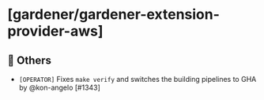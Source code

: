 # [gardener/gardener-extension-provider-aws]

## 🏃 Others

- `[OPERATOR]` Fixes `make verify` and switches the building pipelines to GHA by @kon-angelo [#1343]
